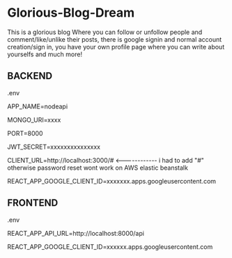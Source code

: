 # Glorious-Blog-Dream
This is a glorious blog
Where you can follow or unfollow people and comment/like/unlike their posts, there is google signin and normal account creation/sign in, you have your own profile page where you can write about yourselfs and much more!




BACKEND
-------------------------------------------------------------------------
.env

APP_NAME=nodeapi

MONGO_URI=xxxx

PORT=8000

JWT_SECRET=xxxxxxxxxxxxxxx

CLIENT_URL=http://localhost:3000/# <------------ i had to add "#" otherwise password reset wont work on AWS elastic beanstalk

REACT_APP_GOOGLE_CLIENT_ID=xxxxxxx.apps.googleusercontent.com


FRONTEND
--------------------------------------------------
.env

REACT_APP_API_URL=http://localhost:8000/api

REACT_APP_GOOGLE_CLIENT_ID=xxxxxx.apps.googleusercontent.com


